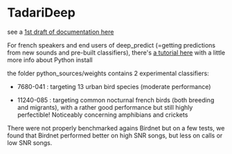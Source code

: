 # TadariDeep
 
 see a [1st draft of documentation here](https://docs.google.com/document/d/1IPfZtVYpi79kIjWRiagPAldr2eaenAE7EPsy6Zwp3Nw/edit?usp=sharing) 
 
For french speakers and end users of deep_predict (=getting predictions from new sounds and pre-built classifiers), there's [a tutorial here](https://docs.google.com/document/d/18JeXMPpvNKSvAsbN7jZJLUDto0TKTYmlVDxGnXkRKg8/edit?usp=sharing) with a little more info about Python install

the folder python_sources/weights contains 2 experimental classifiers:

- 7680-041 : targeting 13 urban bird species (moderate performance)

- 11240-085 : targeting common nocturnal french birds (both breeding and migrants), with a rather good performance but still highly perfectible! Noticeably concerning amphibians and crickets

There were not properly benchmarked agains Birdnet but on a few tests, we found that Birdnet performed better on high SNR songs, but less on calls or low SNR songs.

